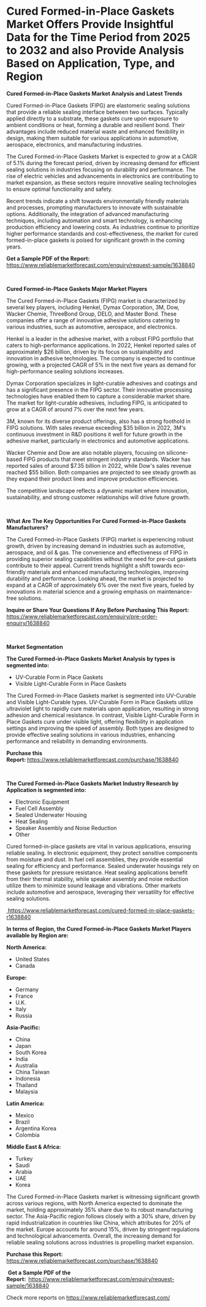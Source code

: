 <p><h1>Cured Formed-in-Place Gaskets Market Offers Provide Insightful Data for the Time Period from 2025 to 2032 and also Provide Analysis Based on Application, Type, and Region</h1></p><p><strong>Cured Formed-in-Place Gaskets Market Analysis and Latest Trends</strong></p>
<p><p>Cured Formed-in-Place Gaskets (FIPG) are elastomeric sealing solutions that provide a reliable sealing interface between two surfaces. Typically applied directly to a substrate, these gaskets cure upon exposure to ambient conditions or heat, forming a durable and resilient bond. Their advantages include reduced material waste and enhanced flexibility in design, making them suitable for various applications in automotive, aerospace, electronics, and manufacturing industries.</p><p>The Cured Formed-in-Place Gaskets Market is expected to grow at a CAGR of 5.1% during the forecast period, driven by increasing demand for efficient sealing solutions in industries focusing on durability and performance. The rise of electric vehicles and advancements in electronics are contributing to market expansion, as these sectors require innovative sealing technologies to ensure optimal functionality and safety. </p><p>Recent trends indicate a shift towards environmentally friendly materials and processes, prompting manufacturers to innovate with sustainable options. Additionally, the integration of advanced manufacturing techniques, including automation and smart technology, is enhancing production efficiency and lowering costs. As industries continue to prioritize higher performance standards and cost-effectiveness, the market for cured formed-in-place gaskets is poised for significant growth in the coming years.</p></p>
<p><strong>Get a Sample PDF of the Report:&nbsp;</strong> <a href="https://www.reliablemarketforecast.com/enquiry/request-sample/1638840?utm_campaign=3530&utm_medium=2&utm_source=Github&utm_content=ia&utm_term=02042025&utm_id=cured-formed-in-place-gaskets">https://www.reliablemarketforecast.com/enquiry/request-sample/1638840</a></p>
<p>&nbsp;</p>
<p><strong>Cured Formed-in-Place Gaskets Major Market Players</strong></p>
<p><p>The Cured Formed-in-Place Gaskets (FIPG) market is characterized by several key players, including Henkel, Dymax Corporation, 3M, Dow, Wacker Chemie, ThreeBond Group, DELO, and Master Bond. These companies offer a range of innovative adhesive solutions catering to various industries, such as automotive, aerospace, and electronics.</p><p>Henkel is a leader in the adhesive market, with a robust FIPG portfolio that caters to high-performance applications. In 2022, Henkel reported sales of approximately $26 billion, driven by its focus on sustainability and innovation in adhesive technologies. The company is expected to continue growing, with a projected CAGR of 5% in the next five years as demand for high-performance sealing solutions increases.</p><p>Dymax Corporation specializes in light-curable adhesives and coatings and has a significant presence in the FIPG sector. Their innovative processing technologies have enabled them to capture a considerable market share. The market for light-curable adhesives, including FIPG, is anticipated to grow at a CAGR of around 7% over the next few years.</p><p>3M, known for its diverse product offerings, also has a strong foothold in FIPG solutions. With sales revenue exceeding $35 billion in 2022, 3M's continuous investment in R&D positions it well for future growth in the adhesive market, particularly in electronics and automotive applications.</p><p>Wacker Chemie and Dow are also notable players, focusing on silicone-based FIPG products that meet stringent industry standards. Wacker has reported sales of around $7.35 billion in 2022, while Dow's sales revenue reached $55 billion. Both companies are projected to see steady growth as they expand their product lines and improve production efficiencies.</p><p>The competitive landscape reflects a dynamic market where innovation, sustainability, and strong customer relationships will drive future growth.</p></p>
<p>&nbsp;</p>
<p><strong>What Are The Key Opportunities For Cured Formed-in-Place Gaskets Manufacturers?</strong></p>
<p><p>The Cured Formed-in-Place Gaskets (FIPG) market is experiencing robust growth, driven by increasing demand in industries such as automotive, aerospace, and oil & gas. The convenience and effectiveness of FIPG in providing superior sealing capabilities without the need for pre-cut gaskets contribute to their appeal. Current trends highlight a shift towards eco-friendly materials and enhanced manufacturing technologies, improving durability and performance. Looking ahead, the market is projected to expand at a CAGR of approximately 6% over the next five years, fueled by innovations in material science and a growing emphasis on maintenance-free solutions.</p></p>
<p><strong>Inquire or Share Your Questions If Any Before Purchasing This Report:</strong> <a href="https://www.reliablemarketforecast.com/enquiry/pre-order-enquiry/1638840?utm_campaign=3530&utm_medium=2&utm_source=Github&utm_content=ia&utm_term=02042025&utm_id=cured-formed-in-place-gaskets">https://www.reliablemarketforecast.com/enquiry/pre-order-enquiry/1638840</a></p>
<p>&nbsp;</p>
<p><strong>Market Segmentation</strong></p>
<p><strong>The Cured Formed-in-Place Gaskets Market Analysis by types is segmented into:</strong></p>
<p><ul><li>UV-Curable Form in Place Gaskets</li><li>Visible Light-Curable Form in Place Gaskets</li></ul></p>
<p><p>The Cured Formed-in-Place Gaskets market is segmented into UV-Curable and Visible Light-Curable types. UV-Curable Form in Place Gaskets utilize ultraviolet light to rapidly cure materials upon application, resulting in strong adhesion and chemical resistance. In contrast, Visible Light-Curable Form in Place Gaskets cure under visible light, offering flexibility in application settings and improving the speed of assembly. Both types are designed to provide effective sealing solutions in various industries, enhancing performance and reliability in demanding environments.</p></p>
<p><strong>Purchase this Report:&nbsp;</strong><a href="https://www.reliablemarketforecast.com/purchase/1638840?utm_campaign=3530&utm_medium=2&utm_source=Github&utm_content=ia&utm_term=02042025&utm_id=cured-formed-in-place-gaskets">https://www.reliablemarketforecast.com/purchase/1638840</a></p>
<p>&nbsp;</p>
<p><strong>The Cured Formed-in-Place Gaskets Market Industry Research by Application is segmented into:</strong></p>
<p><ul><li>Electronic Equipment</li><li>Fuel Cell Assembly</li><li>Sealed Underwater Housing</li><li>Heat Sealing</li><li>Speaker Assembly and Noise Reduction</li><li>Other</li></ul></p>
<p><p>Cured formed-in-place gaskets are vital in various applications, ensuring reliable sealing. In electronic equipment, they protect sensitive components from moisture and dust. In fuel cell assemblies, they provide essential sealing for efficiency and performance. Sealed underwater housings rely on these gaskets for pressure resistance. Heat sealing applications benefit from their thermal stability, while speaker assembly and noise reduction utilize them to minimize sound leakage and vibrations. Other markets include automotive and aerospace, leveraging their versatility for effective sealing solutions.</p></p>
<p><a href="https://www.reliablemarketforecast.com/cured-formed-in-place-gaskets-r1638840?utm_campaign=3530&utm_medium=2&utm_source=Github&utm_content=ia&utm_term=02042025&utm_id=cured-formed-in-place-gaskets">&nbsp;https://www.reliablemarketforecast.com/cured-formed-in-place-gaskets-r1638840</a></p>
<p><strong>In terms of Region, the Cured Formed-in-Place Gaskets Market Players available by Region are:</strong></p>
<p>
    <p> <strong> North America: </strong>
        <ul>
            <li>United States</li>
            <li>Canada</li>
        </ul>
        </p> 
    <p> <strong> Europe: </strong>
        <ul>
            <li>Germany</li>
            <li>France</li>
            <li>U.K.</li>
            <li>Italy</li>
            <li>Russia</li>
        </ul>
        </p> 
    <p> <strong> Asia-Pacific: </strong>
        <ul>
            <li>China</li>
            <li>Japan</li>
            <li>South Korea</li>
            <li>India</li>
            <li>Australia</li>
            <li>China Taiwan</li>
            <li>Indonesia</li>
            <li>Thailand</li>
            <li>Malaysia</li>
        </ul>
        </p> 
    <p> <strong> Latin America: </strong>
        <ul>
            <li>Mexico</li>
            <li>Brazil</li>
            <li>Argentina Korea</li>
            <li>Colombia</li>
        </ul>
        </p> 
    <p> <strong> Middle East & Africa: </strong>
        <ul>
            <li>Turkey</li>
            <li>Saudi</li>
            <li>Arabia</li>
            <li>UAE</li>
            <li>Korea</li>
        </ul>
    </p>
    </p>
<p><p>The Cured Formed-in-Place Gaskets market is witnessing significant growth across various regions, with North America expected to dominate the market, holding approximately 35% share due to its robust manufacturing sector. The Asia-Pacific region follows closely with a 30% share, driven by rapid industrialization in countries like China, which attributes for 20% of the market. Europe accounts for around 15%, driven by stringent regulations and technological advancements. Overall, the increasing demand for reliable sealing solutions across industries is propelling market expansion.</p></p>
<p><strong>Purchase this Report: </strong><a href="https://www.reliablemarketforecast.com/purchase/1638840?utm_campaign=3530&utm_medium=2&utm_source=Github&utm_content=ia&utm_term=02042025&utm_id=cured-formed-in-place-gaskets">https://www.reliablemarketforecast.com/purchase/1638840</a></p>
<p>&nbsp;<strong>Get a Sample PDF of the Report:&nbsp;&nbsp;</strong><a href="https://www.reliablemarketforecast.com/enquiry/request-sample/1638840?utm_campaign=3530&utm_medium=2&utm_source=Github&utm_content=ia&utm_term=02042025&utm_id=cured-formed-in-place-gaskets">https://www.reliablemarketforecast.com/enquiry/request-sample/1638840</a></p>
<p><strong></strong></p>
<p>Check more reports on <a href="https://www.reliablemarketforecast.com/?utm_campaign=3530&utm_medium=2&utm_source=Github&utm_content=ia&utm_term=02042025&utm_id=cured-formed-in-place-gaskets">https://www.reliablemarketforecast.com/</a></p>